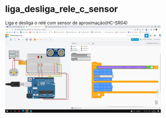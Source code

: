 # liga_desliga_rele_c_sensor
Liga e desliga o relé com sensor de aproximação(HC-SR04)
![alt text](https://github.com/PatrickHSF/liga_desliga_rele_c_sensor/blob/main/esquema.jpg?raw=true)
